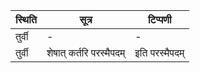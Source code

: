 | स्थिति | सूत्र | टिप्पणी |
| ----- | ------- | ------ |
| तुर्वी | - | - |
| तुर्वी | शेषात् कर्तरि परस्मैपदम् | इति परस्मैपदम् |
